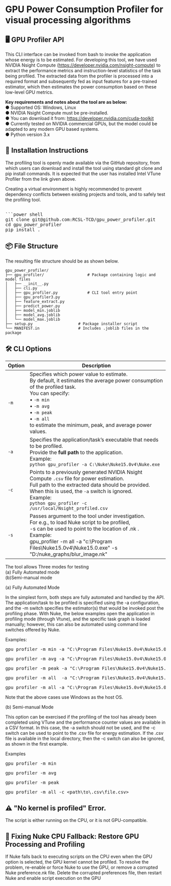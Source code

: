 # GPU Power Consumption Profiler for visual processing algorithms

## 🖥️ GPU Profiler API

This CLI interface can be invoked from bash to invoke the application whose energy is to be estimated. For developing this tool, we have used NVIDIA Nsight Compute (https://developer.nvidia.com/nsight-compute)  to extract the performance metrics and instruction-level statistics of the task being profiled. The extracted data from the profiler is processed into a required format and subsequently fed as input features for a pre-trained estimator, which then estimates the power consumption based on these low-level GPU metrics.

**Key requirements and notes about the tool are as below:** <br>
● Supported OS: Windows, Linux <br>
● NVIDIA Nsight Compute must be pre-installed. <br>
● You can download it from: https://developer.nvidia.com/cuda-toolkit <br>
● Currently tested on NVIDIA commercial GPUs, but the model could be adapted to any modern GPU based systems. <br>
● Python version 3.x




 ## 💾 Installation  Instructions

The profiling tool is openly made available via the GitHub repository, from which users can download and install the tool using standard git clone and pip install commands. It is expected that the user has installed Intel VTune Profiler from the link given above. 

Creating a virtual environment is highly recommended to prevent dependency conflicts between existing projects and tools, and to safely test the profiling tool. 


<pre> 
```power shell
git clone git@github.com:RCSL-TCD/gpu_power_profiler.git
cd gpu_power_profiler
pip install . 
</pre>




## 📦 File Structure

The resulting file structure should be as shown below.

```
gpu_power_profiler/
├── gpu_profiler/                   # Package containing logic and model files
│   ├── __init__.py
│   ├── cli.py    
│   ├── gpu_profiler.py             # CLI tool entry point
│   ├── gpu_profiler3.py
│   ├── feature_extract.py
│   ├── predict_power.py
│   ├── model_min.joblib
│   ├── model_avg.joblib
│   └── model_max.joblib 
├── setup.py                    # Package installer script
└── MANIFEST.in                 # Includes .joblib files in the package
```


## 🛠️ CLI Options



| Option | Description |
|--------|-------------|
| `-m`   | Specifies which power value to estimate. <br> By default, it estimates the average power consumption of the profiled task. <br>You can specify:<br>• `-m min`<br>• `-m avg`<br>• `-m peak`<br>• `-m all`<br>to estimate the minimum, peak, and average power values. |
| `-a`   | Specifies the application/task’s executable that needs to be profiled.<br>  Provide the **full path** to the application.<br> Example:<br>`python gpu_profiler -a C:\Nuke\Nuke15.0v4\Nuke.exe` |
| `-c`   | Points to a previously generated NVIDIA Nsight Compute `.csv` file for power estimation. <br> Full path to the extracted data should be provided.<br> When this is used, the `-a` switch is ignored.<br>Example:<br>`python gpu_profiler -c /usr/local/Nsight_profiled.csv` |
| `-s`   | Passes argument to the tool under investigation.<br> For e.g., to load Nuke script to be profiled,<br> -s can be used to point to the location of .nk . <br> Example:<br>gpu_profiler -m all -a "c:\Program Files\Nuke15.0v4\Nuke15.0.exe"  -s  "D:/nuke_graphs/blur_image.nk" |










</pre>

The tool allows Three modes for testing <br>
(a) Fully Automated mode <br>
(b)Semi-manual mode <br>

(a) Fully Automated Mode

In the simplest form, both steps are fully automated and handled by the API. The application/task to be profiled is specified using the -a configuration, and the -m switch specifies the estimator(s) that would be invoked post the profiling phase. With Nuke, the below examples open the application in profiling mode (through Vtune), and the specific task graph is loaded manually; however, this can also be automated using command line switches offered by Nuke. <br>

Examples:  

<pre>
gpu_profiler -m min -a "C:\Program Files\Nuke15.0v4\Nuke15.0.exe"   
</pre>

<pre>
gpu_profiler -m avg -a "C:\Program Files\Nuke15.0v4\Nuke15.0.exe"   
</pre>

<pre>
gpu_profiler -m peak -a "C:\Program Files\Nuke15.0v4\Nuke15.0.exe" 
</pre>

<pre>
gpu_profiler -m all  -a "C:\Program Files\Nuke15.0v4\Nuke15.0.exe" 
</pre>

<pre>
gpu_profiler -m all -a "C:\Program Files\Nuke15.0v4\Nuke15.0.exe"  -s  "D:/nuke_graphs/blur_image.nk"
</pre>

Note that the above cases use Windows as the host OS. 

(b) Semi-manual Mode

This option can be exercised if the profiling of the tool has already been completed using VTune and the performance counter values are available in a CSV format. In this case, the -a switch should not be used, and the -c switch can be used to point to the .csv file for energy estimation. If the .csv file is available in the local directory, then the -c switch can also be ignored, as shown in the first example. 

Examples
<pre>
gpu_profiler -m min  
</pre>

<pre>
gpu_profiler -m avg  
</pre>

<pre>
gpu_profiler -m peak
</pre>

<pre>
gpu_profiler -m all -c &lt;path\to\.csv\file.csv&gt;
</pre>
## ⚠️  "No kernel is profiled" Error.
The script is either running on the CPU, or it is not GPU-compatible.
## 🔄  Fixing Nuke CPU Fallback: Restore GPU Processing and Profiling 


If Nuke falls back to executing scripts on the CPU even when the GPU option is selected, the GPU kernel cannot be profiled. To resolve the problem, re-enable or force Nuke to use the GPU, or remove a corrupted  Nuke preference.nk file. Delete the corrupted preferences file, then restart Nuke and enable script execution on the GPU








